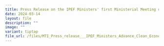 ```yaml
---
title: Press Release on the IPEF Ministers' first Ministerial Meeting of 2024
date: 2024-03-14
layout: file
description: ""
image: ""
variant: tiptap
file_url: /files/MTI_Press_release___IPEF_Ministers_Advance_Clean_Economy_Agreement_and_Supply_Chain_Agreement_at_the_First_Ministerial_Meeting_of_2024.pdf
---
```

